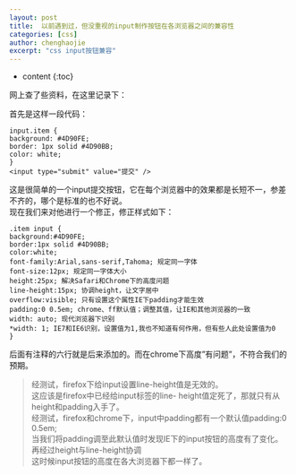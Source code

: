 ```yaml
---
layout: post
title:  以前遇到过，但没重视的input制作按钮在各浏览器之间的兼容性
categories: [css]
author: chenghaojie
excerpt: "css input按钮兼容"
---
```



* content
{:toc}


网上查了些资料，在这里记录下：

首先是这样一段代码：

    input.item {
    background: #4D90FE;
    border: 1px solid #4D90BB;
    color: white;
    }
    <input type="submit" value="提交" />
这是很简单的一个input提交按钮，它在每个浏览器中的效果都是长短不一，参差不齐的，哪个是标准的也不好说。<br/>
现在我们来对他进行一个修正，修正样式如下：

    .item input {
    background:#4D90FE;
    border:1px solid #4D90BB;
    color:white;
    font-family:Arial,sans-serif,Tahoma; 规定同一字体
    font-size:12px; 规定同一字体大小
    height:25px; 解决Safari和Chrome下的高度问题
    line-height:15px; 协调height，让文字居中
    overflow:visible; 只有设置这个属性IE下padding才能生效
    padding:0 0.5em; chrome、ff默认值；调整其值，让IE和其他浏览器的一致
    width: auto; 现代浏览器下识别
    *width: 1; IE7和IE6识别，设置值为1,我也不知道有何作用，但有些人此处设置值为0
    }
后面有注释的六行就是后来添加的。而在chrome下高度”有问题”，不符合我们的预期。

>经测试，firefox下给input设置line-height值是无效的。<br/>
这应该是firefox中已经给input标签的line- height值定死了，那就只有从height和padding入手了。<br/>
经测试，firefox和chrome下，input中padding都有一个默认值padding:0 0.5em;<br/>
当我们将padding调至此默认值时发现IE下的input按钮的高度有了变化。<br/>
再经过height与line-height协调<br/>
这时候input按钮的高度在各大浏览器下都一样了。<br/>
